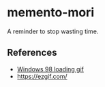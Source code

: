 # memento-mori

A reminder to stop wasting time.

## References

- [Windows 98 loading gif](https://media.tenor.com/5JWmM_Hd3rIAAAAC/loading-windows98.gif)
- https://ezgif.com/
